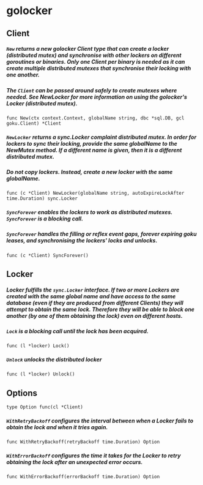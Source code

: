 # golocker

## Client

##### `New` returns a new golocker Client type that can create a locker (distributed mutex) and synchronise with other lockers on different goroutines or binaries. Only one Client per binary is needed as it can create multiple distributed mutexes that synchronise their locking with one another.

##### The `Client` can be passed around safely to create mutexes where needed. See NewLocker for more information on using the golocker's Locker (distributed mutex).
```golang
func New(ctx context.Context, globalName string, dbc *sql.DB, gcl goku.Client) *Client
``` 

##### `NewLocker` returns a sync.Locker complaint distributed mutex. In order for lockers to sync their locking, provide the same globalName to the NewMutex method. If a different name is given, then it is a different distributed mutex.
##### Do not copy lockers. Instead, create a new locker with the same globalName.
```golang
func (c *Client) NewLocker(globalName string, autoExpireLockAfter time.Duration) sync.Locker 
```

##### `SyncForever` enables the lockers to work as distributed mutexes. `SyncForever` is a blocking call.

##### `SyncForever` handles the filling or reflex event gaps, forever expiring goku leases, and synchronising the lockers' locks and unlocks.
```golang
func (c *Client) SyncForever()
```

## Locker
##### Locker fulfills the `sync.Locker` interface. If two or more Lockers are created with the same global name and have access to the same database (even if they are produced from different Clients) they will attempt to obtain the same lock. Therefore they will be able to block one another (by one of them obtaining the lock) even on different hosts. 

##### `Lock` is a blocking call until the lock has been acquired.
```golang
func (l *locker) Lock()
```

##### `Unlock` unlocks the distributed locker
```golang
func (l *locker) Unlock()
```

## Options
```golang
type Option func(cl *Client)
```

##### `WithRetryBackoff` configures the interval between when a Locker fails to obtain the lock and when it tries again.
```golang
func WithRetryBackoff(retryBackoff time.Duration) Option
```

##### `WithErrorBackoff` configures the time it takes for the Locker to retry obtaining the lock after an unexpected error occurs.
```golang
func WithErrorBackoff(errorBackoff time.Duration) Option
```
